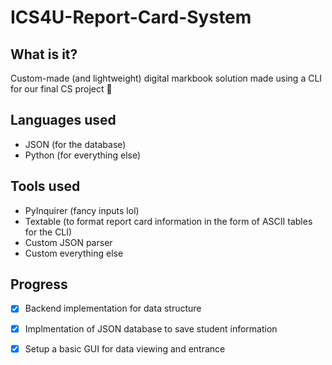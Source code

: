 # ICS4U-Report-Card-System

## What is it?
 Custom-made (and lightweight) digital markbook solution made using a CLI for our final CS project :hot_face:

## Languages used
- JSON (for the database)
- Python (for everything else)

## Tools used
- PyInquirer (fancy inputs lol)
- Textable (to format report card information in the form of ASCII tables for the CLI)
- Custom JSON parser
- Custom everything else

## Progress
- [x] Backend implementation for data structure
- [x] Implmentation of JSON database to save student information
- [x] Setup a basic GUI for data viewing and entrance

